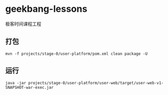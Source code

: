 # geekbang-lessons

极客时间课程工程

## 打包

```shell
mvn -f projects/stage-0/user-platform/pom.xml clean package -U
```

## 运行

```shell
java -jar projects/stage-0/user-platform/user-web/target/user-web-v1-SNAPSHOT-war-exec.jar
```
